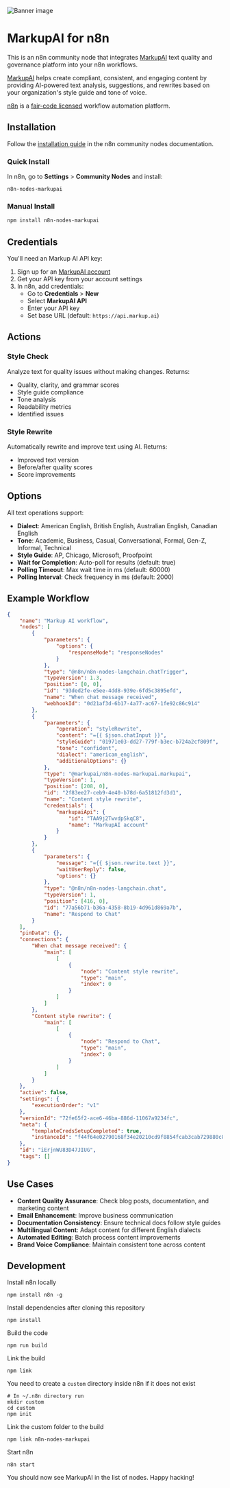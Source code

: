 ![Banner image](https://user-images.githubusercontent.com/10284570/173569848-c624317f-42b1-45a6-ab09-f0ea3c247648.png)

# MarkupAI for n8n

This is an n8n community node that integrates [MarkupAI](https://markup.ai/) text quality and governance platform into your n8n workflows.

[MarkupAI](https://markup.ai/) helps create compliant, consistent, and engaging content by providing AI-powered text analysis, suggestions, and rewrites based on your organization's style guide and tone of voice.

[n8n](https://n8n.io/) is a [fair-code licensed](https://docs.n8n.io/reference/license/) workflow automation platform.

## Installation

Follow the [installation guide](https://docs.n8n.io/integrations/community-nodes/installation/) in the n8n community nodes documentation.

### Quick Install

In n8n, go to **Settings** > **Community Nodes** and install:

```
n8n-nodes-markupai
```

### Manual Install

```bash
npm install n8n-nodes-markupai
```

## Credentials

You'll need an Markup AI API key:

1. Sign up for an [MarkupAI account](https://markup.ai/)
2. Get your API key from your account settings
3. In n8n, add credentials:
   - Go to **Credentials** > **New**
   - Select **MarkupAI API**
   - Enter your API key
   - Set base URL (default: `https://api.markup.ai`)

## Actions

### Style Check

Analyze text for quality issues without making changes. Returns:

- Quality, clarity, and grammar scores
- Style guide compliance
- Tone analysis
- Readability metrics
- Identified issues

### Style Rewrite

Automatically rewrite and improve text using AI. Returns:

- Improved text version
- Before/after quality scores
- Score improvements

## Options

All text operations support:

- **Dialect**: American English, British English, Australian English, Canadian English
- **Tone**: Academic, Business, Casual, Conversational, Formal, Gen-Z, Informal, Technical
- **Style Guide**: AP, Chicago, Microsoft, Proofpoint
- **Wait for Completion**: Auto-poll for results (default: true)
- **Polling Timeout**: Max wait time in ms (default: 60000)
- **Polling Interval**: Check frequency in ms (default: 2000)

## Example Workflow

```json
{
	"name": "Markup AI workflow",
	"nodes": [
		{
			"parameters": {
				"options": {
					"responseMode": "responseNodes"
				}
			},
			"type": "@n8n/n8n-nodes-langchain.chatTrigger",
			"typeVersion": 1.3,
			"position": [0, 0],
			"id": "93ded2fe-e5ee-4dd8-939e-6fd5c3895efd",
			"name": "When chat message received",
			"webhookId": "0d21af3d-6b17-4a77-ac67-1fe92c86c914"
		},
		{
			"parameters": {
				"operation": "styleRewrite",
				"content": "={{ $json.chatInput }}",
				"styleGuide": "01971e03-dd27-779f-b3ec-b724a2cf809f",
				"tone": "confident",
				"dialect": "american_english",
				"additionalOptions": {}
			},
			"type": "@markupai/n8n-nodes-markupai.markupai",
			"typeVersion": 1,
			"position": [208, 0],
			"id": "2f83ee27-ceb9-4e40-b78d-6a51812fd3d1",
			"name": "Content style rewrite",
			"credentials": {
				"markupaiApi": {
					"id": "TAA9j2TwvdpSkqC8",
					"name": "MarkupAI account"
				}
			}
		},
		{
			"parameters": {
				"message": "={{ $json.rewrite.text }}",
				"waitUserReply": false,
				"options": {}
			},
			"type": "@n8n/n8n-nodes-langchain.chat",
			"typeVersion": 1,
			"position": [416, 0],
			"id": "77a56b71-b36a-4358-8b19-4d961d869a7b",
			"name": "Respond to Chat"
		}
	],
	"pinData": {},
	"connections": {
		"When chat message received": {
			"main": [
				[
					{
						"node": "Content style rewrite",
						"type": "main",
						"index": 0
					}
				]
			]
		},
		"Content style rewrite": {
			"main": [
				[
					{
						"node": "Respond to Chat",
						"type": "main",
						"index": 0
					}
				]
			]
		}
	},
	"active": false,
	"settings": {
		"executionOrder": "v1"
	},
	"versionId": "72fe65f2-ace6-46ba-886d-11067a9234fc",
	"meta": {
		"templateCredsSetupCompleted": true,
		"instanceId": "f44f64e02790168f34e20210cd9f8854fcab3cab729880c8fca1b193c90b5101"
	},
	"id": "iErjnWU83D47JIUG",
	"tags": []
}
```

## Use Cases

- **Content Quality Assurance**: Check blog posts, documentation, and marketing content
- **Email Enhancement**: Improve business communication
- **Documentation Consistency**: Ensure technical docs follow style guides
- **Multilingual Content**: Adapt content for different English dialects
- **Automated Editing**: Batch process content improvements
- **Brand Voice Compliance**: Maintain consistent tone across content

## Development

Install n8n locally

```
npm install n8n -g
```

Install dependencies after cloning this repository

```
npm install
```

Build the code

```
npm run build
```

Link the build

```
npm link
```

You need to create a `custom` directory inside n8n if it does not exist

```
# In ~/.n8n directory run
mkdir custom
cd custom
npm init
```

Link the custom folder to the build

```
npm link n8n-nodes-markupai
```

Start n8n

```
n8n start
```

You should now see MarkupAI in the list of nodes. Happy hacking!
